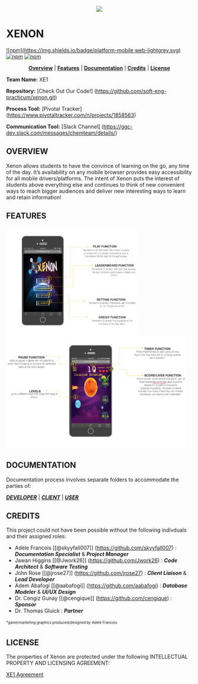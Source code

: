 <p align="center">
<img src ="https://github.com/soft-eng-practicum/chemistrylearning1/blob/master/states/assets/XE1.png">
</p>

# XENON
[![npm](https://img.shields.io/badge/platform-mobile web-lightgrey.svg)](https://soft-eng-practicum.github.io/xenon/)
[![npm](https://img.shields.io/badge/docs-complete-brightgreen.svg)](official-documentation)
[![npm](https://img.shields.io/badge/License-CC%20BY--NC%204.0-blue.svg)](https://creativecommons.org/licenses/by-nc/4.0/legalcode)

<p align="center">
<b><a href="#overview">Overview</a></b>
|
<b><a href="#features">Features</a></b>
|
<b><a href="#documentation">Documentation</a></b>
|
<b><a href="#credits">Credits</a></b>
|
<b><a href="#license">License</a></b>
</p>


**Team Name:** XE1

**Repository:**  [Check Out Our Code!] (https://github.com/soft-eng-practicum/xenon.git)

**Process Tool:** [Pivotal Tracker] (https://www.pivotaltracker.com/n/projects/1858563)

**Communication Tool:** [Slack Channel] (https://ggc-dev.slack.com/messages/chemteam/details/)


##  OVERVIEW

Xenon allows students to have the convince of learning on the go, any time of the day.  It’s availability on any mobile browser provides easy accessibility for all mobile drivers/platforms. The intent of Xenon puts the interest of students above everything else and continues to think of new convenient ways to reach bigger audiences and deliver new interesting ways to learn and retain information!

##  FEATURES

<section>
    <img width="355" src="assets/Features_Readme_1.png">
   <img width="490" src="assets/Features_Readme_2.png">
</section>


##  DOCUMENTATION

Documentation process involves separate folders to accommodate the parties of:

[***DEVELOPER***](https://github.com/soft-eng-practicum/chemistrylearning1/tree/master/official-documentation/dev-docs)
|
[***CLIENT***](https://github.com/soft-eng-practicum/chemistrylearning1/tree/master/official-documentation/client-docs)
|
[***USER***](https://github.com/soft-eng-practicum/chemistrylearning1/tree/master/official-documentation/user-docs)


##  CREDITS

This project could not have been possible without the following indivduals and their assigned roles:

* Adele Francois [[@skyyfall007]] (https://github.com/skyyfall007) :  ***Documentation Specialist*** & ***Project Manager***
* Jawan Higgins  [[@Jwork26]]      (https://github.com/Jwork26)    :  ***Code Architect*** & ***Software Testing***
* John Rose [[@jrose27]]           (https://github.com/jrose27)    :  ***Client Liaison*** & ***Lead Developer***
* Adem Abafogi [[@aabafogi]]      (https://github.com/aabafogi)    :  ***Database Modeler*** & ***UI/UX Design***
* Dr. Cengiz Gunay [[@cengique]]  (https://github.com/cengique)    :  ***Sponsor***
* Dr. Thomas Gluick                                                :  ***Partner***

<sub><sup>*game/marketing graphics produced/designed by Adele Francois</sup></sub>

##  LICENSE

The properties of Xenon are protected under the following INTELLECTUAL PROPERTY AND LICENSING AGREEMENT:


[XE1 Agreement](https://github.com/soft-eng-practicum/chemistrylearning1/blob/master/Final%20XE1%20Intellectual%20Property%20and%20Licensing%20Agreement.pdf)
